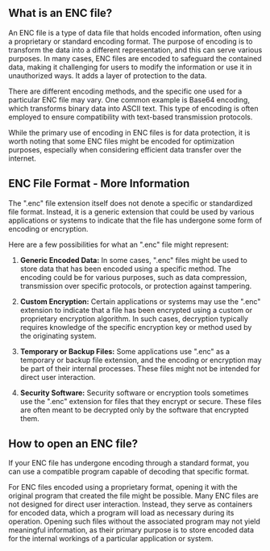 ## What is an ENC file?

An ENC file is a type of data file that holds encoded information, often using a proprietary or standard encoding format. The purpose of encoding is to transform the data into a different representation, and this can serve various purposes. In many cases, ENC files are encoded to safeguard the contained data, making it challenging for users to modify the information or use it in unauthorized ways. It adds a layer of protection to the data.

There are different encoding methods, and the specific one used for a particular ENC file may vary. One common example is Base64 encoding, which transforms binary data into ASCII text. This type of encoding is often employed to ensure compatibility with text-based transmission protocols.

While the primary use of encoding in ENC files is for data protection, it is worth noting that some ENC files might be encoded for optimization purposes, especially when considering efficient data transfer over the internet.

## ENC File Format - More Information

The ".enc" file extension itself does not denote a specific or standardized file format. Instead, it is a generic extension that could be used by various applications or systems to indicate that the file has undergone some form of encoding or encryption. 

Here are a few possibilities for what an ".enc" file might represent:

1.  **Generic Encoded Data:** In some cases, ".enc" files might be used to store data that has been encoded using a specific method. The encoding could be for various purposes, such as data compression, transmission over specific protocols, or protection against tampering.
    
2.  **Custom Encryption:** Certain applications or systems may use the ".enc" extension to indicate that a file has been encrypted using a custom or proprietary encryption algorithm. In such cases, decryption typically requires knowledge of the specific encryption key or method used by the originating system.
    
3.  **Temporary or Backup Files:** Some applications use ".enc" as a temporary or backup file extension, and the encoding or encryption may be part of their internal processes. These files might not be intended for direct user interaction.
    
4.  **Security Software:** Security software or encryption tools sometimes use the ".enc" extension for files that they encrypt or secure. These files are often meant to be decrypted only by the software that encrypted them.

## How to open an ENC file?

If your ENC file has undergone encoding through a standard format, you can use a compatible program capable of decoding that specific format.

For ENC files encoded using a proprietary format, opening it with the original program that created the file might be possible. Many ENC files are not designed for direct user interaction. Instead, they serve as containers for encoded data, which a program will load as necessary during its operation. Opening such files without the associated program may not yield meaningful information, as their primary purpose is to store encoded data for the internal workings of a particular application or system.




